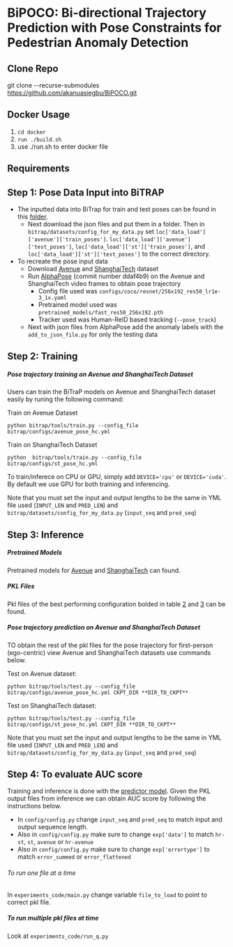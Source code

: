 # BiPOCO: Bi-directional Trajectory Prediction with Pose Constraints for Pedestrian Anomaly Detection

## Clone Repo
git clone --recurse-submodules https://github.com/akanuasiegbu/BiPOCO.git



## Docker Usage
1) ```cd docker```
2) ```run ./build.sh```
3) use ./run.sh to enter docker file


## Requirements

## Step 1: Pose Data Input into BiTRAP
* The inputted data into BiTrap for train and test poses can be found in this [folder](https://drive.google.com/drive/folders/1oNKUXdYlNP1g7M9T3E1UWERh0lFobKAl?usp=sharing).
  * Next download the json files and put them in a folder. Then in ```bitrap/datasets/config_for_my_data.py``` set ```loc['data_load']['avenue']['train_poses']```.   ```loc['data_load']['avenue']['test_poses']```,  ```loc['data_load']['st']['train_poses']```, and  ```loc['data_load']['st']['test_poses']``` to the correct directory.
* To recreate the pose input data
  * Download [Avenue](http://www.cse.cuhk.edu.hk/leojia/projects/detectabnormal/dataset.html) and [ShanghaiTech](https://svip-lab.github.io/dataset/campus_dataset.html) dataset
  * Run [AlphaPose](https://github.com/MVIG-SJTU/AlphaPose/tree/ddaf4b99327132f7617a768a75f7cb94870ed57c) (commit number ddaf4b9) on the Avenue and ShanghaiTech video frames to obtain pose trajectory
    * Config file used was ```configs/coco/resnet/256x192_res50_lr1e-3_1x.yaml```
    * Pretrained model used was ```pretrained_models/fast_res50_256x192.pth```
    * Tracker used was Human-ReID based tracking (```--pose_track```)
  * Next with json files from AlphaPose add the anomaly labels with the ```add_to_json_file.py``` for only the testing data


## Step 2: Training
##### Pose trajectory training on Avenue and ShanghaiTech Dataset

Users can train the BiTraP models on Avenue and ShanghaiTech dataset easily by runing the following command:

Train on Avenue Dataset
```
python bitrap/tools/train.py --config_file bitrap/configs/avenue_pose_hc.yml
```

Train on ShanghaiTech Dataset
```
python  bitrap/tools/train.py --config_file bitrap/configs/st_pose_hc.yml
```

To train/inferece on CPU or GPU, simply add `DEVICE='cpu'` or  `DEVICE='cuda'`. By default we use GPU for both training and inferencing.

Note that you must set the input and output lengths to be the same in YML file used (```INPUT_LEN``` and ```PRED_LEN```) and ```bitrap/datasets/config_for_my_data.py``` (```input_seq``` and ```pred_seq```)

## Step 3: Inference 

##### Pretrained Models
Pretrained models for [Avenue](https://drive.google.com/drive/folders/1ra1XTB8KpBOy7Xgxg8of3DwjoIJyd9bV?usp=sharing) and [ShanghaiTech](https://drive.google.com/drive/folders/1-vY3MWPaWbwwgWOiOcD-sXXzqHidXYJv?usp=sharing) can found.

##### PKL Files
Pkl files of the best performing configuration bolded in table [2](https://drive.google.com/drive/folders/1jO3RnkvOsR-VLdATyzeMDsGF7mAu5Qdl?usp=sharing) and [3](https://drive.google.com/drive/folders/1ztgVn6Oq2Poq1PpAMzgL9yj00UToXn8K?usp=sharing) can be found.


##### Pose trajectory prediction on Avenue and ShanghaiTech Dataset
TO obtain the rest of the pkl files for the pose trajectory for first-person (ego-centric) view Avenue and ShanghaiTech datasets use commands below. 

Test on Avenue dataset:
```
python bitrap/tools/test.py --config_file bitrap/configs/avenue_pose_hc.yml CKPT_DIR **DIR_TO_CKPT**

```

Test on ShanghaiTech dataset:
```
python bitrap/tools/test.py --config_file bitrap/configs/st_pose_hc.yml CKPT_DIR **DIR_TO_CKPT**
```

Note that you must set the input and output lengths to be the same in YML file used (```INPUT_LEN``` and ```PRED_LEN```) and ```bitrap/datasets/config_for_my_data.py``` (```input_seq``` and ```pred_seq```)



## Step 4: To evaluate AUC score

Training and inference is done with the [predictor model](https://github.com/akanuasiegbu/bitrap). Given the PKL output files from inference we can obtain AUC score by following the instructions below. 

* In ```config/config.py``` change ```input_seq``` and ```pred_seq``` to match input and output sequence length.
* Also in ```config/config.py``` make sure to change ```exp['data']``` to match ```hr-st```, ```st```, ```avenue``` or ```hr-avenue```
* Also in ```config/config.py``` make sure to change ```exp['errortype']``` to match ```error_summed``` or ```error_flattened```
###### To run one file at a time
In ```experiments_code/main.py``` change variable ```file_to_load``` to point to correct pkl file.

##### To run multiple pkl files at time
Look at ```experiments_code/run_q.py```




